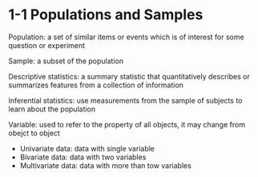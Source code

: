 # 1-1 Populations and Samples

Population: a set of similar items or events which is of interest for some question or experiment

Sample: a subset of the population

Descriptive statistics: a summary statistic that quantitatively describes or summarizes features from a collection of information

Inferential statistics: use measurements from the sample of subjects to learn about the population

Variable: used to refer to the property of all objects, it may change from obejct to object
* Univariate data: data with single variable
* Bivariate data: data with two variables
* Multivariate data: data with more than tow variables
